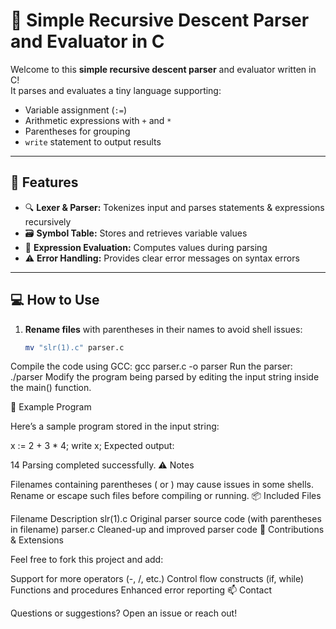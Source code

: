 # 🎯 Simple Recursive Descent Parser and Evaluator in C

Welcome to this **simple recursive descent parser** and evaluator written in C!  
It parses and evaluates a tiny language supporting:

- Variable assignment (`:=`)
- Arithmetic expressions with `+` and `*`
- Parentheses for grouping
- `write` statement to output results

---

## 🚀 Features

- 🔍 **Lexer & Parser:** Tokenizes input and parses statements & expressions recursively  
- 🗃️ **Symbol Table:** Stores and retrieves variable values  
- 🧮 **Expression Evaluation:** Computes values during parsing  
- ⚠️ **Error Handling:** Provides clear error messages on syntax errors  

---

## 💻 How to Use

1. **Rename files** with parentheses in their names to avoid shell issues:  

   ```bash
   mv "slr(1).c" parser.c


Compile the code using GCC:
gcc parser.c -o parser
Run the parser:
./parser
Modify the program being parsed by editing the input string inside the main() function.

📝 Example Program

Here’s a sample program stored in the input string:

x := 2 + 3 * 4; write x;
Expected output:

14
Parsing completed successfully.
⚠️ Notes

Filenames containing parentheses ( or ) may cause issues in some shells.
Rename or escape such files before compiling or running.
📦 Included Files

Filename	Description
slr(1).c	Original parser source code (with parentheses in filename)
parser.c	Cleaned-up and improved parser code
🙌 Contributions & Extensions

Feel free to fork this project and add:

Support for more operators (-, /, etc.)
Control flow constructs (if, while)
Functions and procedures
Enhanced error reporting
📫 Contact

Questions or suggestions? Open an issue or reach out!
